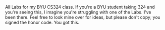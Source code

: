 All Labs for my BYU CS324 class. If you're a BYU student taking 324 and you're seeing this, I imagine you're struggling with one of the Labs. I've been there. Feel free to look mine over for ideas, but please don't copy; you signed the honor code. You got this.

